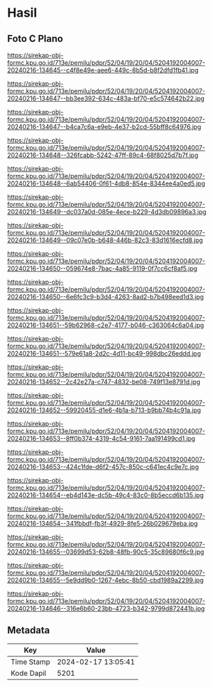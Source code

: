 # Hasil

## Foto C Plano

https://sirekap-obj-formc.kpu.go.id/713e/pemilu/pdpr/52/04/19/20/04/5204192004007-20240216-134645--c4f8e49e-aee6-449c-8b5d-b8f2dfd1fb41.jpg

https://sirekap-obj-formc.kpu.go.id/713e/pemilu/pdpr/52/04/19/20/04/5204192004007-20240216-134647--bb3ee392-634c-483a-bf70-e5c574642b22.jpg

https://sirekap-obj-formc.kpu.go.id/713e/pemilu/pdpr/52/04/19/20/04/5204192004007-20240216-134647--b4ca7c6a-e9eb-4e37-b2cd-55bff8c64976.jpg

https://sirekap-obj-formc.kpu.go.id/713e/pemilu/pdpr/52/04/19/20/04/5204192004007-20240216-134648--326fcabb-5242-47ff-89c4-68f8025d7b7f.jpg

https://sirekap-obj-formc.kpu.go.id/713e/pemilu/pdpr/52/04/19/20/04/5204192004007-20240216-134648--6ab54406-0f61-4db8-854e-8344ee4a0ed5.jpg

https://sirekap-obj-formc.kpu.go.id/713e/pemilu/pdpr/52/04/19/20/04/5204192004007-20240216-134649--dc037a0d-085e-4ece-b229-4d3db09896a3.jpg

https://sirekap-obj-formc.kpu.go.id/713e/pemilu/pdpr/52/04/19/20/04/5204192004007-20240216-134649--09c07e0b-b648-446b-82c3-83d1616ecfd8.jpg

https://sirekap-obj-formc.kpu.go.id/713e/pemilu/pdpr/52/04/19/20/04/5204192004007-20240216-134650--059674e8-7bac-4a85-9119-0f7cc6cf8af5.jpg

https://sirekap-obj-formc.kpu.go.id/713e/pemilu/pdpr/52/04/19/20/04/5204192004007-20240216-134650--6e6fc3c9-b3d4-4263-8ad2-b7b498eed1d3.jpg

https://sirekap-obj-formc.kpu.go.id/713e/pemilu/pdpr/52/04/19/20/04/5204192004007-20240216-134651--59b62968-c2e7-4177-b046-c363064c6a04.jpg

https://sirekap-obj-formc.kpu.go.id/713e/pemilu/pdpr/52/04/19/20/04/5204192004007-20240216-134651--579e61a8-2d2c-4d11-bc49-998dbc26eddd.jpg

https://sirekap-obj-formc.kpu.go.id/713e/pemilu/pdpr/52/04/19/20/04/5204192004007-20240216-134652--2c42e27a-c747-4832-be08-749f13e8791d.jpg

https://sirekap-obj-formc.kpu.go.id/713e/pemilu/pdpr/52/04/19/20/04/5204192004007-20240216-134652--59920455-d1e6-4b1a-b713-b9bb74b4c91a.jpg

https://sirekap-obj-formc.kpu.go.id/713e/pemilu/pdpr/52/04/19/20/04/5204192004007-20240216-134653--8ff0b374-4319-4c54-9161-7aa191499cd1.jpg

https://sirekap-obj-formc.kpu.go.id/713e/pemilu/pdpr/52/04/19/20/04/5204192004007-20240216-134653--424c1fde-d6f2-457c-850c-c641ec4c9e7c.jpg

https://sirekap-obj-formc.kpu.go.id/713e/pemilu/pdpr/52/04/19/20/04/5204192004007-20240216-134654--eb4d143e-dc5b-49c4-83c0-8b5eccd6b135.jpg

https://sirekap-obj-formc.kpu.go.id/713e/pemilu/pdpr/52/04/19/20/04/5204192004007-20240216-134654--341fbbdf-fb3f-4929-8fe5-26b029679eba.jpg

https://sirekap-obj-formc.kpu.go.id/713e/pemilu/pdpr/52/04/19/20/04/5204192004007-20240216-134655--03699d53-62b8-48fb-90c5-35c89680f6c9.jpg

https://sirekap-obj-formc.kpu.go.id/713e/pemilu/pdpr/52/04/19/20/04/5204192004007-20240216-134655--5e9dd9b0-1267-4ebc-8b50-cbd1989a2299.jpg

https://sirekap-obj-formc.kpu.go.id/713e/pemilu/pdpr/52/04/19/20/04/5204192004007-20240216-134646--316e6b60-23bb-4723-b342-9799d872441b.jpg


## Metadata

| Key        | Value               |
| ---------- | ------------------- |
| Time Stamp | 2024-02-17 13:05:41 |
| Kode Dapil | 5201                |



